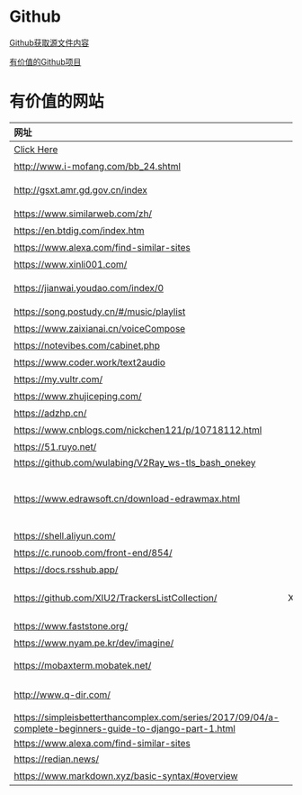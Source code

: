 # Github
[Github获取源文件内容](https://imkevinliao.github.io/valuable_website/)

[有价值的Github项目](./project.md)


# 有价值的网站
|网址|描述|备注|
|:---|:---:|:---:|
|[Click Here](https://wiki.biligame.com/ys/%E8%A7%92%E8%89%B2%E7%AA%81%E7%A0%B4%E6%9D%90%E6%96%99%E4%B8%80%E8%A7%88)|原神突破材料一览|游戏|
|<http://www.i-mofang.com/bb_24.shtml>|魔方教程|
|<http://gsxt.amr.gd.gov.cn/index>|国家企业信用公示|天眼查的数据来源|
|<https://www.similarweb.com/zh/>|相似网站分析工具|站长必备|
|<https://en.btdig.com/index.htm>|种子网站|
|<https://www.alexa.com/find-similar-sites>|相似网站查询|
|<https://www.xinli001.com/>|心理付费教程|
|<https://jianwai.youdao.com/index/0>|网易见外工作台|视频剪辑用得到|
|<https://song.postudy.cn/#/music/playlist>|在线音乐|
|<https://www.zaixianai.cn/voiceCompose>|在线语音合成、语音转文字|优质|
|<https://notevibes.com/cabinet.php>|文本转语音（国外）|
|<https://www.coder.work/text2audio>|在线语音合成|
|<https://my.vultr.com/>|按小时计费VPS|
|<https://www.zhujiceping.com/>|主机测评|
|<https://adzhp.cn/>|爱达杂货铺|
|<https://www.cnblogs.com/nickchen121/p/10718112.html>|Python从入门到放弃|
|<https://51.ruyo.net/>|如有乐享|信息|
|<https://github.com/wulabing/V2Ray_ws-tls_bash_onekey>|v2ray script|
|<https://www.edrawsoft.cn/download-edrawmax.html>|亿图图示|Visio替代品（他们家还有思维导图）|
|<https://shell.aliyun.com/>|阿里云命令行|优秀|
|<https://c.runoob.com/front-end/854/>|正则表达式测试|工具|
|<https://docs.rsshub.app/>|RSS|阅读|
|<https://github.com/XIU2/TrackersListCollection/>|XIU2/TrackersListCollection|BitTorrent Tracker 列表|
|<https://www.faststone.org/>|FastStone Image Viewer|看图工具|
|<https://www.nyam.pe.kr/dev/imagine/>|看图工具|
|<https://mobaxterm.mobatek.net/>|MobaXterm 类似putty，xshell|终端工具|
|<http://www.q-dir.com/>|工具 四个窗口（多窗口文件浏览器)|
|<https://simpleisbetterthancomplex.com/series/2017/09/04/a-complete-beginners-guide-to-django-part-1.html>|Django Tutorial|
|<https://www.alexa.com/find-similar-sites>|alexa find similar website|
|<https://redian.news/>|新闻|
|<https://www.markdown.xyz/basic-syntax/#overview>|markdown 语法参考|
